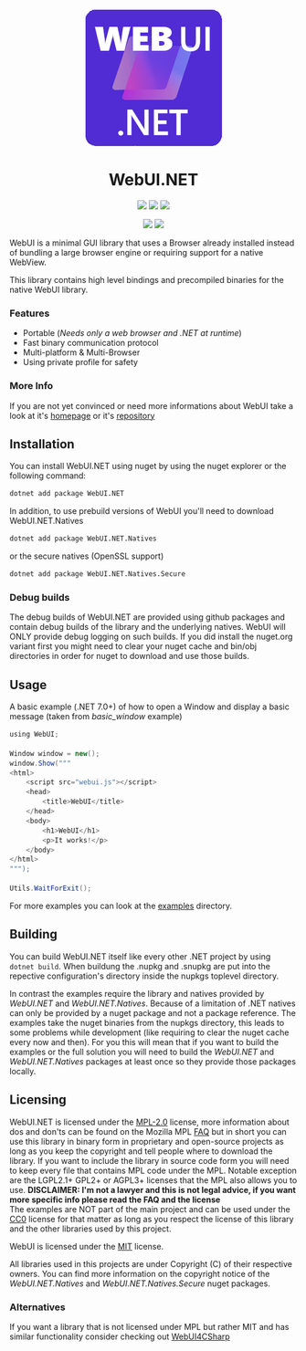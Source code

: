 <div align="center">

![Logo](https://github.com/Juff-Ma/WebUI.NET/blob/main/assets/webui_net.png)

# WebUI.NET

[last-commit]: https://img.shields.io/github/last-commit/Juff-Ma/WebUI.NET?style=for-the-badge&logo=github
[release-version]: https://img.shields.io/github/v/release/Juff-Ma/WebUI.NET?sort=date&display_name=tag&style=for-the-badge
[license]: https://img.shields.io/github/license/Juff-Ma/WebUI.NET?style=for-the-badge&label=license

[![][last-commit]](https://github.com/Juff-Ma/WebUI.NET/pulse)
[![][release-version]](https://github.com/Juff-Ma/WebUI.NET/releases/latest)
[![][license]](https://github.com/Juff-Ma/WebUI.NET/blob/main/LICENSE)

[download]: https://img.shields.io/badge/download-004880?style=flat-square&logo=nuget
[download-debug]: https://img.shields.io/badge/debug_build-004880?style=flat-square&logo=github

[![][download]](https://www.nuget.org/packages/WebUI.NET/)
[![][download-debug]](https://github.com/Juff-Ma/WebUI.NET/pkgs/nuget/WebUI.NET)

</div>

WebUI is a minimal GUI library that uses a Browser already installed instead of bundling a large browser engine or requiring support for a native WebView.

This library contains high level bindings and precompiled binaries for the native WebUI library.

### Features
- Portable (*Needs only a web browser and .NET at runtime*)
- Fast binary communication protocol
- Multi-platform & Multi-Browser
- Using private profile for safety

### More Info
If you are not yet convinced or need more informations about WebUI take a look at it's [homepage](https://webui.me) or it's [repository](https://github.com/webui-dev/webui/)


## Installation
You can install WebUI.NET using nuget by using the nuget explorer or the following command: 
```bash
dotnet add package WebUI.NET
```
In addition, to use prebuild versions of WebUI you'll need to download WebUI.NET.Natives
```bash
dotnet add package WebUI.NET.Natives
```
or the secure natives (OpenSSL support)
```bash
dotnet add package WebUI.NET.Natives.Secure
```
### Debug builds
The debug builds of WebUI.NET are provided using github packages and contain debug builds of the library and the underlying natives. WebUI will ONLY provide debug logging on such builds. If you did install the nuget.org variant first you might need to clear your nuget cache and bin/obj directories in order for nuget to download and use those builds.

## Usage
A basic example (.NET 7.0+) of how to open a Window and display a basic message (taken from *basic_window* example)
```csharp
﻿using WebUI;

Window window = new();
window.Show("""
<html>
    <script src="webui.js"></script> 
    <head>
        <title>WebUI</title>
    </head>
    <body>
        <h1>WebUI</h1>
        <p>It works!</p>
    </body>
</html>
""");

Utils.WaitForExit();
```
For more examples you can look at the [examples](https://github.com/Juff-Ma/WebUI.NET/tree/main/examples) directory.

## Building
You can build WebUI.NET itself like every other .NET project by using ```dotnet build```. When buildung the .nupkg and .snupkg are put into the repective configuration's directory inside the nupkgs toplevel directory.


In contrast the examples require the library and natives provided by _WebUI.NET_ and _WebUI.NET.Natives_. Because of a limitation of .NET natives can only be provided by a nuget package and not a package reference. The examples take the nuget binaries from the nupkgs directory, this leads to some problems while development (like requiring to clear the nuget cache every now and then). For you this will mean that if you want to build the examples or the full solution you will need to build the _WebUI.NET_ and _WebUI.NET.Natives_ packages at least once so they provide those packages locally.

## Licensing
WebUI.NET is licensed under the [MPL-2.0](https://github.com/Juff-Ma/WebUI.NET/blob/main/LICENSE) license, more information about dos and don'ts can be found on the Mozilla MPL [FAQ](https://www.mozilla.org/en-US/MPL/2.0/FAQ/) but in short you can use this library in binary form in proprietary and open-source projects as long as you keep the copyright and tell people where to download the library. If you want to include the library in source code form you will need to keep every file that contains MPL code under the MPL. Notable exception are the LGPL2.1+ GPL2+ or AGPL3+ licenses that the MPL also allows you to use. **DISCLAIMER: I'm not a lawyer and this is not legal advice, if you want more specific info please read the FAQ and the license**<br/>
The examples are NOT part of the main project and can be used under the [CC0](https://creativecommons.org/public-domain/cc0/) license for that matter as long as you respect the license of this library and the other libraries used by this project.

WebUI is licensed under the [MIT](https://github.com/webui-dev/webui/blob/main/LICENSE) license.

All libraries used in this projects are under Copyright (C) of their respective owners. You can find more information on the copyright notice of the _WebUI.NET.Natives_ and _WebUI.NET.Natives.Secure_ nuget packages.

### Alternatives
If you want a library that is not licensed under MPL but rather MIT and has similar functionality consider checking out [WebUI4CSharp](https://github.com/salvadordf/WebUI4CSharp)
